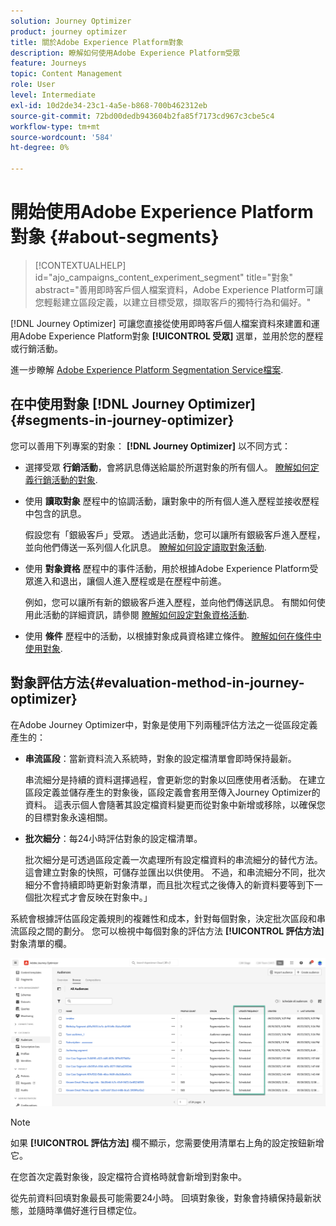 ```yaml
---
solution: Journey Optimizer
product: journey optimizer
title: 關於Adobe Experience Platform對象
description: 瞭解如何使用Adobe Experience Platform受眾
feature: Journeys
topic: Content Management
role: User
level: Intermediate
exl-id: 10d2de34-23c1-4a5e-b868-700b462312eb
source-git-commit: 72bd00dedb943604b2fa85f7173cd967c3cbe5c4
workflow-type: tm+mt
source-wordcount: '584'
ht-degree: 0%

---
```


# 開始使用Adobe Experience Platform對象 {#about-segments}

>[!CONTEXTUALHELP]
>id="ajo_campaigns_content_experiment_segment"
>title="對象"
>abstract="善用即時客戶個人檔案資料，Adobe Experience Platform可讓您輕鬆建立區段定義，以建立目標受眾，擷取客戶的獨特行為和偏好。"

[!DNL Journey Optimizer] 可讓您直接從使用即時客戶個人檔案資料來建置和運用Adobe Experience Platform對象 **[!UICONTROL 受眾]** 選單，並用於您的歷程或行銷活動。

進一步瞭解 [Adobe Experience Platform Segmentation Service檔案](https://experienceleague.adobe.com/docs/experience-platform/segmentation/home.html).

## 在中使用對象 [!DNL Journey Optimizer] {#segments-in-journey-optimizer}

您可以善用下列專案的對象： **[!DNL Journey Optimizer]** 以不同方式：

* 選擇受眾 **行銷活動**，會將訊息傳送給屬於所選對象的所有個人。 [瞭解如何定義行銷活動的對象](../campaigns/create-campaign.md#define-the-audience-audience).

* 使用 **讀取對象** 歷程中的協調活動，讓對象中的所有個人進入歷程並接收歷程中包含的訊息。

  假設您有「銀級客戶」受眾。 透過此活動，您可以讓所有銀級客戶進入歷程，並向他們傳送一系列個人化訊息。 [瞭解如何設定讀取對象活動](../building-journeys/read-audience.md#configuring-segment-trigger-activity).

* 使用 **對象資格** 歷程中的事件活動，用於根據Adobe Experience Platform受眾進入和退出，讓個人進入歷程或是在歷程中前進。

  例如，您可以讓所有新的銀級客戶進入歷程，並向他們傳送訊息。 有關如何使用此活動的詳細資訊，請參閱 [瞭解如何設定對象資格活動](../building-journeys/audience-qualification-events.md).

* 使用 **條件** 歷程中的活動，以根據對象成員資格建立條件。 [瞭解如何在條件中使用對象](../building-journeys/condition-activity.md#using-a-segment).

## 對象評估方法{#evaluation-method-in-journey-optimizer}

在Adobe Journey Optimizer中，對象是使用下列兩種評估方法之一從區段定義產生的：

* **串流區段**：當新資料流入系統時，對象的設定檔清單會即時保持最新。

  串流細分是持續的資料選擇過程，會更新您的對象以回應使用者活動。 在建立區段定義並儲存產生的對象後，區段定義會套用至傳入Journey Optimizer的資料。 這表示個人會隨著其設定檔資料變更而從對象中新增或移除，以確保您的目標對象永遠相關。

* **批次細分**：每24小時評估對象的設定檔清單。

  批次細分是可透過區段定義一次處理所有設定檔資料的串流細分的替代方法。 這會建立對象的快照，可儲存並匯出以供使用。 不過，和串流細分不同，批次細分不會持續即時更新對象清單，而且批次程式之後傳入的新資料要等到下一個批次程式才會反映在對象中。」

系統會根據評估區段定義規則的複雜性和成本，針對每個對象，決定批次區段和串流區段之間的劃分。 您可以檢視中每個對象的評估方法 **[!UICONTROL 評估方法]** 對象清單的欄。

![](assets/evaluation-method.png)

>[!NOTE]
>
>如果 **[!UICONTROL 評估方法]** 欄不顯示，您需要使用清單右上角的設定按鈕新增它。

在您首次定義對象後，設定檔符合資格時就會新增到對象中。

從先前資料回填對象最長可能需要24小時。 回填對象後，對象會持續保持最新狀態，並隨時準備好進行目標定位。
